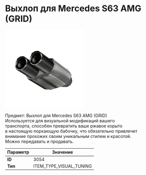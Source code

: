 # Выхлоп для Mercedes S63 AMG (GRID)

![Item Image](../img/3054.webp?raw=true)

Предмет: Выхлоп для Mercedes S63 AMG (GRID)<br>Используется для визуальной модификаций вашего<br>транспорта, способен превратить ваше ржавое корыто<br>в настоящую порхающую бабочку, что обязательно привлечет<br>внимание прохожих своим уникальным стилем и красотой.<br>Можно передавать и продавать.


| Параметр | Значение |
|----------|----------|
| **ID** | 3054 |
| **Тип** | ITEM_TYPE_VISUAL_TUNING |

